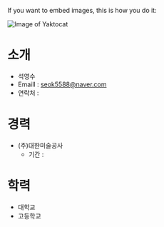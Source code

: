 If you want to embed images, this is how you do it:

![Image of Yaktocat](https://octodex.github.com/images/yaktocat.png)

# 소개
* 석영수
* Emaill : seok5588@naver.com
* 연락처 : 
# 경력
* (주)대한미술공사
  - 기간 : 
# 학력
* 대학교
* 고등학교


